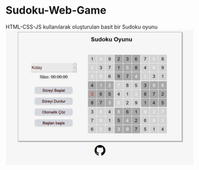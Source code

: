 # Sudoku-Web-Game
HTML-CSS-JS kullanılarak oluşturulan basit bir Sudoku oyunu
![title](https://github.com/HakanYilmazzz/Sudoku-Web-Game/blob/master/images/r1.png)
